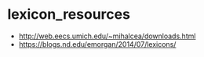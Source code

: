 # lexicon_resources

- http://web.eecs.umich.edu/~mihalcea/downloads.html    
- https://blogs.nd.edu/emorgan/2014/07/lexicons/    

